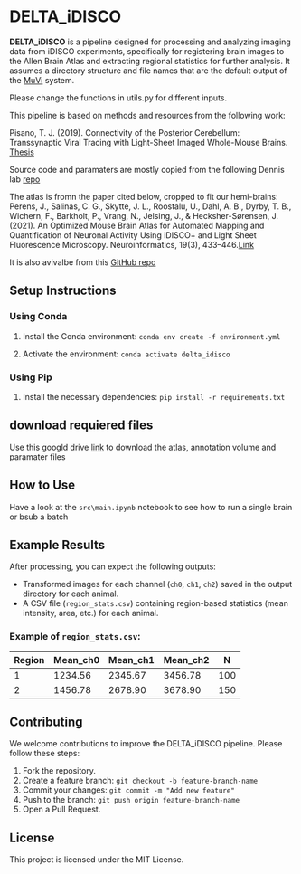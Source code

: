 # DELTA_iDISCO

**DELTA_iDISCO** is a pipeline designed for processing and analyzing imaging data from iDISCO experiments, specifically for registering brain images to the Allen Brain Atlas and extracting regional statistics for further analysis. It assumes a directory structure and file names that are the default output of the [MuVi](https://www.bruker.com/en/products-and-solutions/fluorescence-microscopy/light-sheet-microscopes/muvi-spim-family.html) system.

Please change the functions in utils.py for different inputs.

This pipeline is based on methods and resources from the following work:

Pisano, T. J. (2019). Connectivity of the Posterior Cerebellum: Transsynaptic Viral Tracing with Light-Sheet Imaged Whole-Mouse Brains. [Thesis](https://dataspace.princeton.edu/handle/88435/dsp01jq085n77b)

Source code and paramaters are mostly copied from the following Dennis lab [repo](https://github.com/the-dennis-lab/cleared_brains/)

The atlas is fromn the paper cited below, cropped to fit our hemi-brains:
Perens, J., Salinas, C. G., Skytte, J. L., Roostalu, U., Dahl, A. B., Dyrby, T. B., Wichern, F., Barkholt, P., Vrang, N., Jelsing, J., & Hecksher-Sørensen, J. (2021). An Optimized Mouse Brain Atlas for Automated Mapping and Quantification of Neuronal Activity Using iDISCO+ and Light Sheet Fluorescence Microscopy. Neuroinformatics, 19(3), 433–446.[Link](https://doi.org/10.1007/s12021-020-09490-8)


It is also avivalbe from this [GitHub repo](https://github.com/Gubra-ApS/LSFM-mouse-brain-atlas/)



## Setup Instructions

### Using Conda

1. Install the Conda environment:
    `conda env create -f environment.yml`

2. Activate the environment:
    `conda activate delta_idisco`

### Using Pip

1. Install the necessary dependencies:
    `pip install -r requirements.txt`


## download requiered files

Use this googld drive [link](https://drive.google.com/drive/folders/1BzE3QRo38KOK5UYuipsq5TGubzbdSzap?usp=sharing) to download the atlas, annotation volume and paramater files 

## How to Use

Have a look at the `src\main.ipynb` notebook to see how to run a single brain or bsub a batch

## Example Results

After processing, you can expect the following outputs:
- Transformed images for each channel (`ch0`, `ch1`, `ch2`) saved in the output directory for each animal.
- A CSV file (`region_stats.csv`) containing region-based statistics (mean intensity, area, etc.) for each animal.

### Example of `region_stats.csv`:

| Region | Mean_ch0 | Mean_ch1 | Mean_ch2 | N   |
|--------|----------|----------|----------|-----|
| 1      | 1234.56  | 2345.67  | 3456.78  | 100 |
| 2      | 1456.78  | 2678.90  | 3678.90  | 150 |

## Contributing

We welcome contributions to improve the DELTA_iDISCO pipeline. Please follow these steps:

1. Fork the repository.
2. Create a feature branch: `git checkout -b feature-branch-name`
3. Commit your changes: `git commit -m "Add new feature"`
4. Push to the branch: `git push origin feature-branch-name`
5. Open a Pull Request.

## License

This project is licensed under the MIT License.
